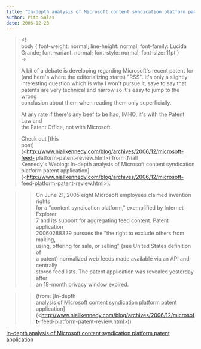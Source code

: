 ```yaml
---
title: "In-depth analysis of Microsoft content syndication platform patent application"
author: Pito Salas
date: 2006-12-23
---
```



>
> <!-  
>  body { font-weight: normal; line-height: normal; font-family: Lucida
> Grande; font-variant: normal; font-style: normal; font-size: 11pt }  
>  ->
>
> A bit of a debate is developing regarding Microsoft's recent patent for  
>  (and here's where the editorializing starts) "RSS". It's only a slightly  
>  interesting question which is why I won't pursue it, save to say that  
>  patents are very technical and narrow so it's easy to jump to the wrong  
>  conclusion about them when reading them only superficially.
>
> At any rate if there's any beef to be had, IMHO, it's with the Patent Law
> and  
>  the Patent Office, not with Microsoft.
>
> Check out [this  
>  post](<http://www.niallkennedy.com/blog/archives/2006/12/microsoft-feed-
> platform-patent-review.html>) from [Niall  
>  Kennedy's Weblog: In-depth analysis of Microsoft content syndication  
>  platform patent
> application](<http://www.niallkennedy.com/blog/archives/2006/12/microsoft-
> feed-platform-patent-review.html>):
>

>> On June 21, 2005 eight Microsoft employees claimed invention rights  
>  for a "content syndication platform," exemplified by Internet Explorer  
>  7 and its support for aggregating feed content. Patent application  
>  20060288329 pursues the "the right to exclude others from making,  
>  using, offering for sale, or selling" (see United States definition of  
>  a patent) normalized web feeds made available via an API and centrally  
>  stored feed lists. The patent application was revealed yesterday after  
>  an 18-month privacy window expired.
>>

>> (from: [In-depth  
>  analysis of Microsoft content syndication platform patent
> application](<http://www.niallkennedy.com/blog/archives/2006/12/microsoft-
> feed-platform-patent-review.html>))


[In-depth analysis of Microsoft content syndication platform patent application](None)
